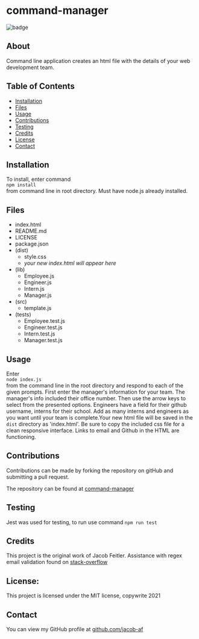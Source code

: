 # command-manager

![badge](https://img.shields.io/badge/license-MIT-brightgreen)

## About

Command line application creates an html file with the details of your web development team.

## Table of Contents

- [Installation](#Installation)
- [Files](#Files)
- [Usage](#Usage)
- [Contributions](#Contributions)
- [Testing](#Testing)
- [Credits](#Credits)
- [License](#License)
- [Contact](#Contact)

## Installation

To install, enter command  
`npm install`  
from command line in root directory. Must have node.js already installed.

## Files

- index.html
- README.md
- LICENSE
- package.json
- (dist)
  - style.css
  - _your new index.html will appear here_
- (lib)
  - Employee.js
  - Engineer.js
  - Intern.js
  - Manager.js
- (src)
  - template.js
- (tests)
  - Employee.test.js
  - Engineer.test.js
  - Intern.test.js
  - Manager.test.js

## Usage

Enter  
`node index.js`  
from the command line in the root directory and respond to each of the given prompts. First enter the manager's information for your team. The manager's info included their office number. Then use the arrow keys to select from the presented options. Engineers have a field for their github username, interns for their school. Add as many interns and engineers as you want until your team is complete.Your new html file will be saved in the `dist` directory as 'index.html'. Be sure to copy the included css file for a clean responsive interface. Links to email and Github in the HTML are functioning.

## Contributions

Contributions can be made by forking the repository on gitHub and submitting a pull request.

The repository can be found at [command-manager](https://github.com/jacob-af/command-manager)

## Testing

Jest was used for testing, to run use command `npm run test`

## Credits

This project is the original work of Jacob Feitler. Assistance with regex email validation found on [stack-overflow](https://stackoverflow.com/questions/65189877/how-can-i-validate-that-a-user-input-their-email-when-using-inquirer-npm)

## License:

This project is licensed under the MIT license, copywrite 2021

## Contact

You can view my GitHub profile at [github.com/jacob-af](https://github.com/jacob-af)
